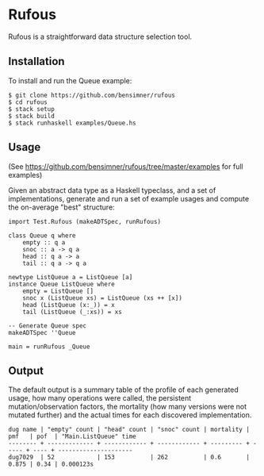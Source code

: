 Rufous
======

Rufous is a straightforward data structure selection tool.

Installation
------------

To install and run the Queue example:

    $ git clone https://github.com/bensimner/rufous
    $ cd rufous
    $ stack setup
    $ stack build
    $ stack runhaskell examples/Queue.hs

Usage 
-----

(See https://github.com/bensimner/rufous/tree/master/examples for full examples)

Given an abstract data type as a Haskell typeclass, and a set of implementations, generate and run a set of example usages and compute the on-average "best" structure:

    import Test.Rufous (makeADTSpec, runRufous)

    class Queue q where
        empty :: q a
        snoc :: a -> q a
        head :: q a -> a
        tail :: q a -> q a
    
    newtype ListQueue a = ListQueue [a]
    instance Queue ListQueue where
        empty = ListQueue []
        snoc x (ListQueue xs) = ListQueue (xs ++ [x])
        head (ListQueue (x:_)) = x
        tail (ListQueue (_:xs)) = xs

    -- Generate Queue spec
    makeADTSpec ''Queue

    main = runRufous _Queue

Output
------

The default output is a summary table of the profile of each generated usage, how many operations were called, the persistent mutation/observation factors, the mortality (how many versions were not mutated further) and the actual times for each discovered implementation.

    dug name | "empty" count | "head" count | "snoc" count | mortality | pmf   | pof  | "Main.ListQueue" time
    -------- + ------------- + ------------ + ------------ + --------- + ----- + ---- + ---------------------
    dug7029  | 52            | 153          | 262          | 0.6       | 0.875 | 0.34 | 0.000123s

